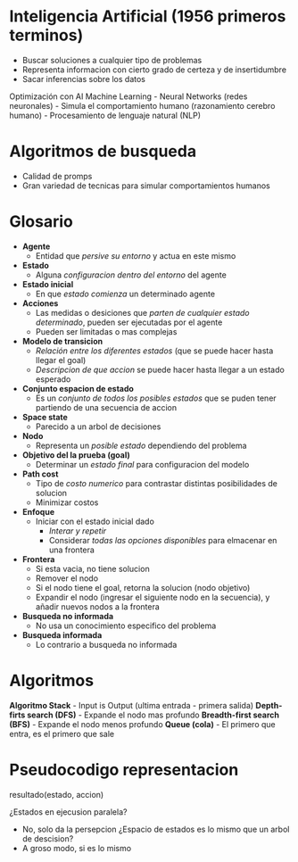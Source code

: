# Inteligencia Artificial (1956 primeros terminos)

  - Buscar soluciones a cualquier tipo de problemas
  - Representa informacion con cierto grado de certeza y de insertidumbre
  - Sacar inferencias sobre los datos

  Optimización con AI
  Machine Learning
    - Neural Networks (redes neuronales)
        - Simula el comportamiento humano (razonamiento cerebro humano)
    - Procesamiento de lenguaje natural (NLP)

# Algoritmos de busqueda
  - Calidad de promps 
  - Gran variedad de tecnicas para simular comportamientos humanos

# Glosario
- **Agente**
  - Entidad que _persive su entorno_ y actua en este mismo
- **Estado**
  - Alguna _configuracion dentro del entorno_ del agente
- **Estado inicial**
  - En que _estado comienza_ un determinado agente
- **Acciones**
  - Las medidas o desiciones que _parten de cualquier estado determinado_, pueden ser ejecutadas por el agente
  - Pueden ser limitadas o mas complejas
- **Modelo de transicion**
  - _Relación entre los diferentes estados_ (que se puede hacer hasta llegar el goal)
  - _Descripcion de que accion_ se puede hacer hasta llegar a un estado esperado
- **Conjunto espacion de estado**
  - Es un _conjunto de todos los posibles estados_ que se puden tener partiendo de una secuencia de accion
- **Space state**
  - Parecido a un arbol de decisiones 
- **Nodo** 
  - Representa un _posible estado_ dependiendo del problema
- **Objetivo del la prueba (goal)**
  - Determinar un _estado final_ para configuracion del modelo
- **Path cost**
  - Tipo de _costo numerico_ para contrastar distintas posibilidades de solucion
  - Minimizar costos 
- **Enfoque**
  - Iniciar con el estado inicial dado
     - _Interar y repetir_
      - Considerar _todas las opciones disponibles_ para elmacenar en una frontera
- **Frontera**
  - Si esta vacia, no tiene solucion
  - Remover el nodo
  - Si el nodo tiene el goal, retorna la solucion (nodo objetivo)
  - Expandir el nodo (ingresar el siguiente nodo en la secuencia), y añadir nuevos nodos a la frontera
- **Busqueda no informada**
  - No usa un conocimiento especifico del problema
- **Busqueda informada**
  - Lo contrario a busqueda no informada


# Algoritmos
  **Algoritmo Stack**
    - Input is Output (ultima entrada - primera salida)
  **Depth-firts search (DFS)**
    - Expande el nodo mas profundo
  **Breadth-first search (BFS)**
    - Expande el nodo menos profundo
  **Queue (cola)**
    - El primero que entra, es el primero que sale

# Pseudocodigo representacion
resultado(estado, accion)


¿Estados en ejecusion paralela?
- No, solo da la persepcion
¿Espacio de estados es lo mismo que un arbol de descision?
- A groso modo, si es lo mismo
